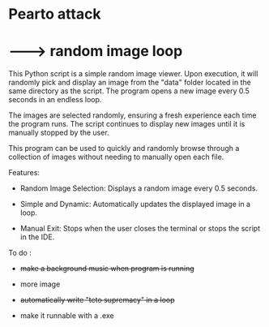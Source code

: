 # Pearto attack 
# ---> random image loop

This Python script is a simple random image viewer. Upon execution, it will randomly pick and display an image from the "data" folder located in the same directory as the script. The program opens a new image every 0.5 seconds in an endless loop.

The images are selected randomly, ensuring a fresh experience each time the program runs. The script continues to display new images until it is manually stopped by the user.

This program can be used to quickly and randomly browse through a collection of images without needing to manually open each file.

Features:
 - Random Image Selection: Displays a random image every 0.5 seconds.

 - Simple and Dynamic: Automatically updates the displayed image in a loop.

 - Manual Exit: Stops when the user closes the terminal or stops the script in the IDE.



To do :
 - ~~make a background music when program is running~~
   
 - more image
   
 - ~~automatically write "teto supremacy" in a loop~~

 - make it runnable with a .exe
   
